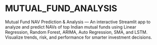 # MUTUAL_FUND_ANALYSIS
Mutual Fund NAV Prediction &amp; Analysis — An interactive Streamlit app to analyze and predict NAVs of top Indian mutual funds using Linear Regression, Random Forest, ARIMA, Auto Regression, SMA, and LSTM. Visualize trends, risk, and performance for smarter investment decisions.
